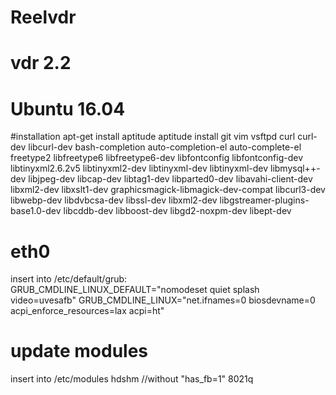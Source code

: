 # Reelvdr
# vdr 2.2
# Ubuntu 16.04

#installation
apt-get install aptitude
aptitude install git vim vsftpd curl curl-dev libcurl-dev bash-completion auto-completion-el auto-complete-el freetype2 libfreetype6 libfreetype6-dev libfontconfig libfontconfig-dev libtinyxml2.6.2v5 libtinyxml2-dev libtinyxml-dev libtinyxml-dev libmysql++-dev libjpeg-dev libcap-dev libtag1-dev libparted0-dev libavahi-client-dev libxml2-dev libxslt1-dev graphicsmagick-libmagick-dev-compat libcurl3-dev libwebp-dev libdvbcsa-dev libssl-dev libxml2-dev libgstreamer-plugins-base1.0-dev libcddb-dev libboost-dev libgd2-noxpm-dev libept-dev

# eth0
insert into /etc/default/grub:
GRUB_CMDLINE_LINUX_DEFAULT="nomodeset quiet splash video=uvesafb"
GRUB_CMDLINE_LINUX="net.ifnames=0 biosdevname=0 acpi_enforce_resources=lax acpi=ht"

# update modules
insert into /etc/modules
hdshm  //without "has_fb=1"
8021q
